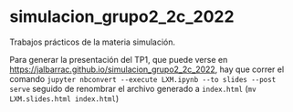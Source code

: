 # simulacion_grupo2_2c_2022

Trabajos prácticos de la materia simulación.

Para generar la presentación del TP1, que puede verse en https://jalbarrac.github.io/simulacion_grupo2_2c_2022, hay que correr el comando `jupyter nbconvert --execute LXM.ipynb --to slides --post serve` seguido de renombrar el archivo generado a `index.html` (`mv LXM.slides.html index.html`)
